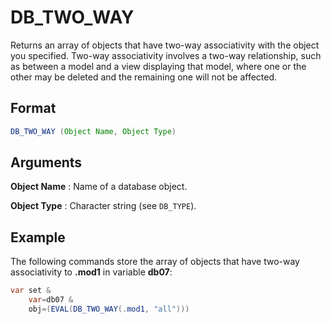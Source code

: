 # DB_TWO_WAY

Returns an array of objects that have two-way associativity with the object you specified. Two-way associativity involves a two-way relationship, such as between a model and a view displaying that model, where one or the other may be deleted and the remaining one will not be affected.

## Format
```java
DB_TWO_WAY (Object Name, Object Type)
```
## Arguments

 



**Object Name**
: Name of a database object. 


**Object Type**
: Character string (see `DB_TYPE`). 


## Example

The following commands store the array of objects that have two-way associativity to **.mod1** in variable **db07**:
```java
var set &
    var=db07 &
    obj=(EVAL(DB_TWO_WAY(.mod1, "all")))
```